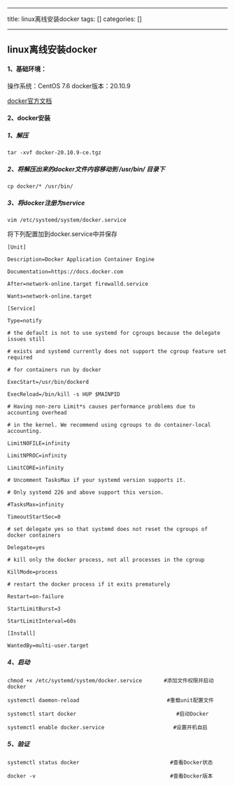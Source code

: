 
--- 
title:  linux离线安装docker 
tags: []
categories: [] 

---
## linux离线安装docker

#### 1、基础环境：

操作系统：CentOS 7.6 docker版本：20.10.9 

[docker官方文档]()

#### 2、docker安装

##### 1、解压

`tar -xvf docker-20.10.9-ce.tgz`

##### 2、将解压出来的docker文件内容移动到 /usr/bin/ 目录下

`cp docker/* /usr/bin/`

##### 3、将docker注册为service

`vim /etc/systemd/system/docker.service`

将下列配置加到docker.service中并保存

```
[Unit]

Description=Docker Application Container Engine

Documentation=https://docs.docker.com

After=network-online.target firewalld.service

Wants=network-online.target

[Service]

Type=notify

# the default is not to use systemd for cgroups because the delegate issues still

# exists and systemd currently does not support the cgroup feature set required

# for containers run by docker

ExecStart=/usr/bin/dockerd

ExecReload=/bin/kill -s HUP $MAINPID

# Having non-zero Limit*s causes performance problems due to accounting overhead

# in the kernel. We recommend using cgroups to do container-local accounting.

LimitNOFILE=infinity

LimitNPROC=infinity

LimitCORE=infinity

# Uncomment TasksMax if your systemd version supports it.

# Only systemd 226 and above support this version.

#TasksMax=infinity

TimeoutStartSec=0

# set delegate yes so that systemd does not reset the cgroups of docker containers

Delegate=yes

# kill only the docker process, not all processes in the cgroup

KillMode=process

# restart the docker process if it exits prematurely

Restart=on-failure

StartLimitBurst=3

StartLimitInterval=60s

[Install]

WantedBy=multi-user.target

```

##### 4、启动

```
chmod +x /etc/systemd/system/docker.service       #添加文件权限并启动docker

systemctl daemon-reload                            #重载unit配置文件

systemctl start docker                                #启动Docker

systemctl enable docker.service                      #设置开机自启

```

##### **5**、验证

```
systemctl status docker                             #查看Docker状态

docker -v                                           #查看Docker版本

```

